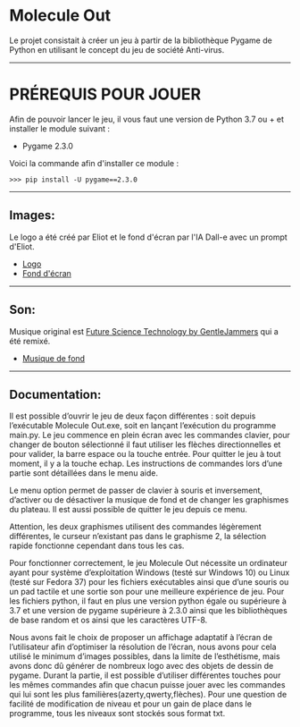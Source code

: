 
<h1>Molecule Out</h1>
 
<p>Le projet consistait à créer un jeu à partir de la bibliothèque Pygame de Python en utilisant le concept du jeu de société Anti-virus.</p>

---

<h1>PRÉREQUIS POUR JOUER</h1>

<p>Afin de pouvoir lancer le jeu, il vous faut une version de Python 3.7 ou + et installer le module suivant :</p>
<ul>
  <li>Pygame 2.3.0</li>
</ul>

<p>Voici la commande afin d'installer ce module :</p>

```
>>> pip install -U pygame==2.3.0
```
---

<h2>Images:</h2>

<p>Le logo a été créé par Eliot et le fond d'écran par l'IA Dall-e avec un prompt d'Eliot.</p>

- [Logo](./images/OUT.png)
- [Fond d'écran](./images/back.png)

---


<h2>Son:</h2>

<p>Musique original est <a href="https://bit.ly/40MW20b">Future Science Technology by GentleJammers</a> qui a été remixé.</p>

- [Musique de fond](./son/Musique_de_fond.mp3) 


---


<h2>Documentation:</h2>

<p>Il est possible d’ouvrir le jeu de deux façon différentes : soit depuis l’exécutable Molecule Out.exe, soit
en lançant l’exécution du programme main.py. Le jeu commence en plein écran avec les commandes
clavier, pour changer de bouton sélectionné il faut utiliser les flèches directionnelles et pour valider, la
barre espace ou la touche entrée. Pour quitter le jeu à tout moment, il y a la touche echap. Les
instructions de commandes lors d’une partie sont détaillées dans le menu aide.</p>

<p>Le menu option permet de passer de clavier à souris et inversement, d’activer ou de désactiver la
musique de fond et de changer les graphismes du plateau. Il est aussi possible de quitter le jeu depuis
ce menu.</p>

<p>Attention, les deux graphismes utilisent des commandes légèrement différentes, le curseur n’existant
pas dans le graphisme 2, la sélection rapide fonctionne cependant dans tous les cas.</p>

<p>Pour fonctionner correctement, le jeu Molecule Out nécessite un ordinateur ayant pour système
d’exploitation Windows (testé sur Windows 10) ou Linux (testé sur Fedora 37) pour les fichiers
exécutables ainsi que d’une souris ou un pad tactile et une sortie son pour une meilleure expérience de
jeu. Pour les fichiers python, il faut en plus une version python égale ou supérieure à 3.7 et une version
de pygame supérieure à 2.3.0 ainsi que les bibliothèques de base random et os ainsi que les caractères
UTF-8.</p>

<p>Nous avons fait le choix de proposer un affichage adaptatif à l’écran de l’utilisateur afin d’optimiser la
résolution de l’écran, nous avons pour cela utilisé le minimum d’images possibles, dans la limite de
l’esthétisme, mais avons donc dû générer de nombreux logo avec des objets de dessin de pygame.
Durant la partie, il est possible d’utiliser différentes touches pour les mêmes commandes afin que
chacun puisse jouer avec les commandes qui lui sont les plus familières(azerty,qwerty,flèches).
Pour une question de facilité de modification de niveau et pour un gain de place dans le programme,
tous les niveaux sont stockés sous format txt.</p>

